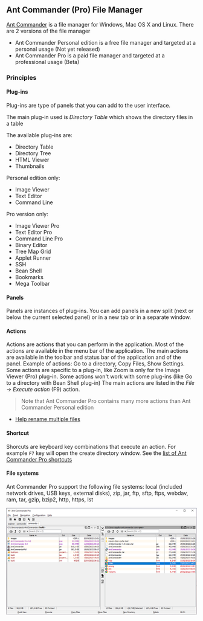 ## Ant Commander (Pro) File Manager

[Ant Commander](https://www.antcommander.com) is a file manager for Windows, Mac OS X and Linux.
There are 2 versions of the file manager
- Ant Commander Personal edition is a free file manager and targeted at a personal usage (Not yet released)
- Ant Commander Pro is a paid file manager and targeted at a professional usage (Beta)

### Principles

#### Plug-ins
Plug-ins are type of panels that you can add to the user interface.

The main plug-in used is _Directory Table_ which shows the directory files in a table

The available plug-ins are:
- Directory Table
- Directory Tree
- HTML Viewer
- Thumbnails

Personal edition only:
- Image Viewer
- Text Editor
- Command Line

Pro version only:
- Image Viewer Pro
- Text Editor Pro
- Command Line Pro
- Binary Editor
- Tree Map Grid
- Applet Runner
- SSH
- Bean Shell
- Bookmarks
- Mega Toolbar

#### Panels
Panels are instances of plug-ins.
You can add panels in a new split (next or below the current selected panel) or in a new tab or in a separate window.

#### Actions
Actions are actions that you can perform in the application.
Most of the actions are available in the menu bar of the application. The main actions are available in the toolbar and status bar of the application and of the panel.
Example of actions: Go to a directory, Copy Files, Show Settings.
Some actions are specific to a plug-in, like Zoom is only for the Image Viewer (Pro) plug-in.
Some actions won't work with some plug-ins (like Go to a directory with Bean Shell plug-in)
The main actions are listed in the _File -> Execute action_ (F9) action.

> Note that Ant Commander Pro contains many more actions than Ant Commander Personal edition

- [Help rename multiple files](rename-multiple-files.md)

#### Shortcut
Shorcuts are keyboard key combinations that execute an action.
For example ```F7``` key will open the create directory window.
See the [list of Ant Commander Pro shortcuts](shortcuts.md)

#### File systems
Ant Commander Pro support the following file systems: local (included network drives, USB keys, external disks), zip, jar, ftp, sftp, ftps, webdav, ram, tar, gzip, bzip2, http, https, lst

![Ant Commander Pro screenshot](images/ant-commander-dual-table.png)

